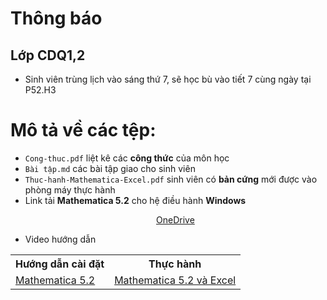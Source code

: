 # Thông báo
## Lớp CDQ1,2
  * Sinh viên trùng lịch vào sáng thứ 7, sẽ học bù vào tiết 7 cùng ngày tại P52.H3

# Mô tả về các tệp:
* `Cong-thuc.pdf` liệt kê các <b>công thức</b> của môn học
* `Bài tập.md` các bài tập giao cho sinh viên
* `Thuc-hanh-Mathematica-Excel.pdf` sinh viên có <b>bản cứng</b> mới được vào phòng máy thực hành
* Link tải <b>Mathematica 5.2</b> cho hệ điều hành <b>Windows</b>
     <p align="center">
          <a href="https://nuceedu-my.sharepoint.com/:u:/g/personal/thinhnd_huce_edu_vn/ETNB4kBp6ZBCvD658pIzLIIBeA7AUoozkl83dioTa16vnA">OneDrive</a>
     </p>
* Video hướng dẫn
<table align="center">
  <tr>
    <th>Hướng dẫn cài đặt</th>
    <th>Thực hành</th>
  </tr>
  <tr>
    <td><a href="https://nuceedu-my.sharepoint.com/:v:/g/personal/thinhnd_huce_edu_vn/Edgc29SEFxpJloSLek7MctMBURpE4cH1ZfkDL-Z32430pQ"> Mathematica 5.2 </a></td>
    <td><a href="https://www.youtube.com/watch?v=G-hXslIX78s&list=PLgFze5QynAFNR3aFNlxb_P4UZiveYddN9"> Mathematica 5.2 và Excel </a></td>
  </tr>
</table>

